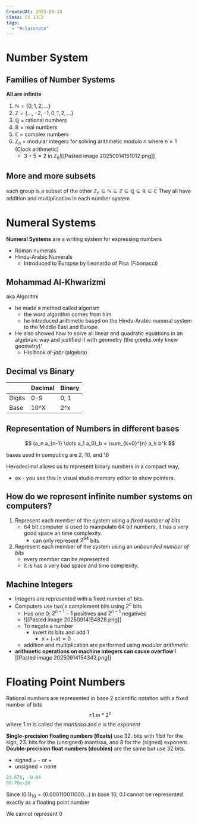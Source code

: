 ```yaml
---
CreatedAt: 2025-09-14
class: CS 1JC3
tags:
  - "#classnote"
---
```

# Number System
## Families of Number Systems
**All are infinite**
1. $\mathbb{N} = \{0,1,2,\dots \}$
2. $\mathbb{Z} = \{\dots, -2, -1, 0,1,2,\dots \}$
3. $\mathbb{Q}$ = rational numbers
4. $\mathbb{R}$ = real numbers
5. $\mathbb{C}$ = complex numbers
6. $\mathbb{Z}_{n}$ = modular integers for solving arithmetic modulo $n$ where $n \geq 1$ (Clock arithmetic)
	- $3 +5 = 2\text{ in } \mathbb{Z}_{6}$![[Pasted image 20250914151012.png]]

## More and more subsets
each group is a subset of the other
$\mathbb{Z}_{n} \subseteq \mathbb{N} \subseteq \mathbb{Z} \subseteq \mathbb{Q} \subseteq \mathbb{R} \subseteq \mathbb{C}$
They all have addition and multiplication in each number system


# Numeral Systems
**Numeral Systems** are a writing system for expressing numbers
- Roman numerals
- Hindu-Arabic Numerals
	- Introduced to Europse by Leonardo of Pisa (Fibonacci)

## Mohammad Al-Khwarizmi
aka Algoritmi
- he made a method called algorism
	- the word algorithm comes from him
	- he introduced arithmetic based on the Hindu-Arabic numeral system to the Middle East and Europe
- He also showed how to solve all linear and quadratic equations in an algebraic way and justified it with geometry (the greeks only knew geometry)'
	- His book *al-jabr* (algebra)

## Decimal vs Binary

|        | Decimal | Binary |
| ------ | ------- | ------ |
| Digits | 0-9     | 0, 1   |
| Base   | 10^X    | 2^x    |

## Representation of Numbers in different bases
$$
(a_n a_{n-1} \dots a_1 a_0)_b = \sum_{k=0}^{n} a_k b^k
$$

bases used in computing are 2, 10, and 16

Hexadecimal allows us to represent binary numbers in a compact way, 
- ex - you see this in visual studio memory editor to show pointers.

## How do we represent infinite number systems on computers?
 1. Represent each member of the system using a *fixed number of bits*
	- 64 bit computer is used to manipulate 64 bit numbers, it has a very good space an time complexity.
		- can only represent $2^{64}$ bits
2. Represent each member of the system using an *unbounded number of bits*
	- every member can be represented
	- it is has a very bad space and time complexity.

## Machine Integers
- Integers are represented with a fixed number of bits.
- Computers use two's complement bits using $2^n$ bits
	- Has one 0; $2^{n - 1} - 1$ positives and $2^{n-1}$ negatives
	- ![[Pasted image 20250914154828.png]]
	 - To negate a number
		- invert its bits and add 1
			- $x + (-x) = 0$
	- addition and multiplication are performed using *modular arithmetic* 
- **arithmetic operations on machine integers can cause overflow**
![[Pasted image 20250914154343.png]]

# Floating Point Numbers
Rational numbers are represented in base 2 scientific notation with a fixed number of bits
$$\pm 1.m *2^e$$
where $1.m$ is called the *mantissa* and $e$ is the *exponent*

**Single-precision floating numbers (floats)** use 32. bits with 1 bit for the sign, 23. bits for the (unsigned) mantissa, and 8 for the (signed) exponent.
**Double-precision float numbers (doubles)** are the same but use 32 bits.
- signed = - or +
- unsigned = none
```haskell
23.678, -0.04
69.78e-20
```

Since $(0.1)_{10} = (0.000110011000\dots)$ in base 10, 0.1 cannot be represented exactly as a floating point number

We cannot represent 0

